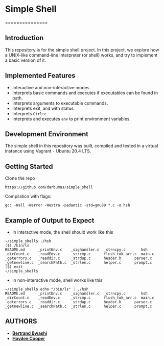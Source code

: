 # Simple Shell
===============

## Introduction

This repository is for the simple shell project. In this project, we explore how
a UNIX-like command-line interpreter (or shell) works, and try to
implement a basic version of it.

## Implemented Features

* Interactive and non-interactive modes.
* Interprets basic commands and executes if executables can be found in path.
* Interprets arguments to executable commands.
* Interprets exit, and with status.
* Interprets `Ctrl+c`
* Interprets and executes `env` to print environment variables.

## Development Environment

The simple shell in this repository was built, compiled and tested in a virtual instance using Vagrant - Ubuntu 20.4 LTS.

## Getting Started

Clone the repo

```
https://github.com/darbumas/simple_shell
```

Compilation with flags:

```
gcc -Wall -Werror -Wextra -pedantic -std=gnu89 *.c -o hsh
```

## Example of Output to Expect

* In interactive mode, the shell should work like this
```
~/simple_shell$ ./hsh
($) /bin/ls
README.md      _printEnv.c    _sighandler.c  _strncpy.c       hsh
_dirCount.c    _readEnv.c     _strcmp.c      flush_tok_arr.c  main.c
_geterrors.c   _readdir.c     _strdup.c      header.h      parser.c
_getnewline.c  _searchPath.c  _strlen.c      helper.c      prompt.c
($) exit
~/simple_shell$

```
* In non-interactive mode, shell works like this
```
~/simple_shell$ echo "/bin/ls" | ./hsh
README.md      _printEnv.c    _sighandler.c  _strncpy.c       hsh
_dirCount.c    _readEnv.c     _strcmp.c      flush_tok_arr.c  main.c
_geterrors.c   _readdir.c     _strdup.c      header.h      parser.c
_getnewline.c  _searchPath.c  _strlen.c      helper.c      prompt.c

```
## AUTHORS

* [**Bertrand Bwashi**](https://github.com/darbumas)
* [**Hayden Cooper**](https://github.com/ZugustheDugus)
